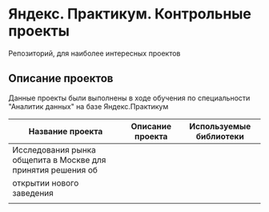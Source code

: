 # Яндекс. Практикум. Контрольные проекты
Репозиторий, для наиболее интересных проектов
## Описание проектов
Данные проекты были выполнены в ходе обучения по специальности "Аналитик данных" на базе Яндекс.Практикум

| Название проекта | Описание проекта                             | Используемые библиотеки |
|------------------|----------------------------------------------|-------------------------|
| Исследования рынка общепита в Москве для принятия решения об
открытии нового заведения                 |                                              |                         |
|                  |                                              |                         |
